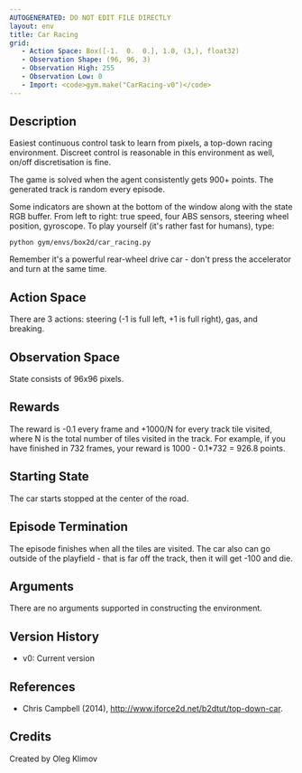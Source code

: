```yaml
---
AUTOGENERATED: DO NOT EDIT FILE DIRECTLY
layout: env
title: Car Racing
grid:
   - Action Space: Box([-1.  0.  0.], 1.0, (3,), float32)
   - Observation Shape: (96, 96, 3)
   - Observation High: 255
   - Observation Low: 0
   - Import: <code>gym.make("CarRacing-v0")</code>
---
```

## Description
Easiest continuous control task to learn from pixels, a top-down
racing environment. Discreet control is reasonable in this environment as
well, on/off discretisation is fine.

The game is solved when the agent consistently gets 900+ points.
The generated track is random every episode.

Some indicators are shown at the bottom of the window along with the
state RGB buffer. From left to right: true speed, four ABS sensors,
steering wheel position, gyroscope.
To play yourself (it's rather fast for humans), type:
```
python gym/envs/box2d/car_racing.py
```
Remember it's a powerful rear-wheel drive car - don't press the accelerator
and turn at the same time.

## Action Space
There are 3 actions: steering (-1 is full left, +1 is full right), gas,
and breaking.

## Observation Space
State consists of 96x96 pixels.

## Rewards
The reward is -0.1 every frame and +1000/N for every track tile visited,
where N is the total number of tiles visited in the track. For example,
if you have finished in 732 frames, your reward is
1000 - 0.1*732 = 926.8 points.

## Starting State
The car starts stopped at the center of the road.

## Episode Termination
The episode finishes when all the tiles are visited. The car also can go
outside of the playfield - that is far off the track, then it will
get -100 and die.

## Arguments
There are no arguments supported in constructing the environment.

## Version History
- v0: Current version

## References
- Chris Campbell (2014), http://www.iforce2d.net/b2dtut/top-down-car.

## Credits
Created by Oleg Klimov